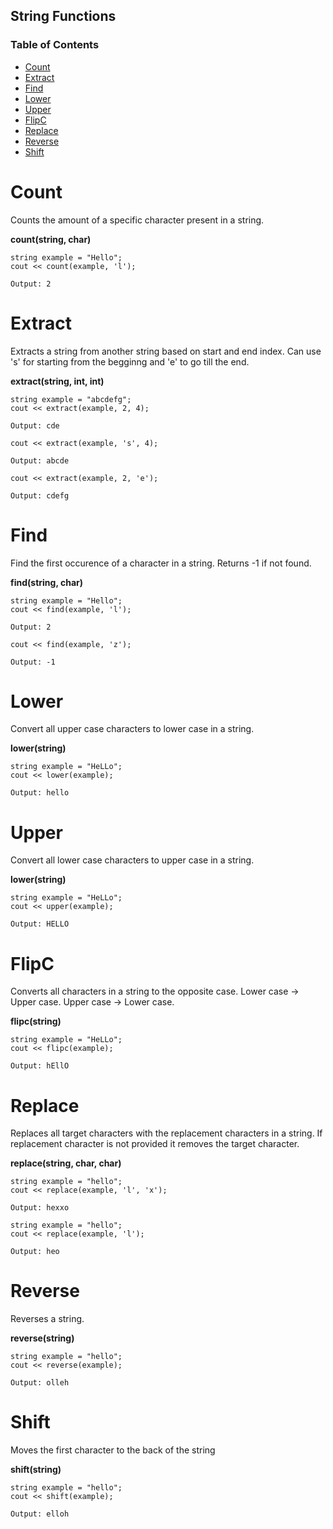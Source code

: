 ## String Functions

### Table of Contents

- [Count](#Count)
- [Extract](#Extract)
- [Find](#Find)
- [Lower](#Lower)
- [Upper](#Upper)
- [FlipC](#FlipC)
- [Replace](#Replace)
- [Reverse](#Reverse)
- [Shift](#Shift)

# Count

Counts the amount of a specific character present in a string.

**count(string, char)**

```
string example = "Hello";
cout << count(example, 'l');
```
```
Output: 2
```

# Extract

Extracts a string from another string based on start and end index.
Can use 's' for starting from the begginng and 'e' to go till the end.

**extract(string, int, int)**

```
string example = "abcdefg";
cout << extract(example, 2, 4);
```
```
Output: cde
```
```
cout << extract(example, 's', 4);
```
```
Output: abcde
```
```
cout << extract(example, 2, 'e');
```
```
Output: cdefg
```

# Find

Find the first occurence of a character in a string.
Returns -1 if not found.

**find(string, char)**

```
string example = "Hello";
cout << find(example, 'l');
```
```
Output: 2
```
```
cout << find(example, 'z');
```
```
Output: -1
```

# Lower

Convert all upper case characters to lower case in a string.

**lower(string)**

```
string example = "HeLLo";
cout << lower(example);
```
```
Output: hello
```

# Upper

Convert all lower case characters to upper case in a string.

**lower(string)**

```
string example = "HeLLo";
cout << upper(example);
```
```
Output: HELLO
```

# FlipC

Converts all characters in a string to the opposite case.
Lower case -> Upper case.
Upper case -> Lower case.

**flipc(string)**

```
string example = "HeLLo";
cout << flipc(example);
```
```
Output: hEllO
```

# Replace

Replaces all target characters with the replacement characters in a string.
If replacement character is not provided it removes the target character.

**replace(string, char, char)**

```
string example = "hello";
cout << replace(example, 'l', 'x');
```
```
Output: hexxo
```
```
string example = "hello";
cout << replace(example, 'l');
```
```
Output: heo
```

# Reverse

Reverses a string.

**reverse(string)**

```
string example = "hello";
cout << reverse(example);
```
```
Output: olleh
```

# Shift

Moves the first character to the back of the string

**shift(string)**

```
string example = "hello";
cout << shift(example);
```
```
Output: elloh
```